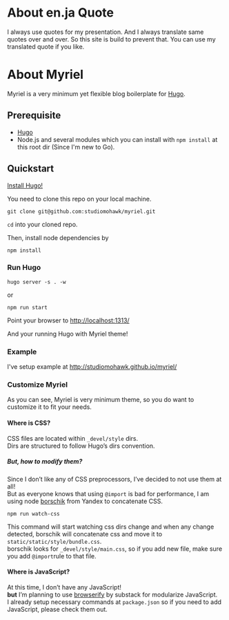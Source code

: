 # About en.ja Quote

I always use quotes for my presentation.
And I always translate same quotes over and over.
So this site is build to prevent that.
You can use my translated quote if you like.

# About Myriel

Myriel is a very minimum yet flexible blog boilerplate for [Hugo](http://hugo.spf13.com/).

## Prerequisite

- [Hugo](http://hugo.spf13.com/)
- Node.js and several modules which you can install with `npm install` at this
  root dir (Since I'm new to Go).

## Quickstart

[Install Hugo!](http://hugo.spf13.com/overview/quickstart) 

You need to clone this repo on your local machine.  

```
git clone git@github.com:studiomohawk/myriel.git
```

`cd` into your cloned repo.

Then, install node dependencies by 

`npm install`

### Run Hugo

```
hugo server -s . -w
```

or 

```
npm run start
```

Point your browser to <http://localhost:1313/>

And your running Hugo with Myriel theme!

### Example

I've setup example at <http://studiomohawk.github.io/myriel/>

### Customize Myriel

As you can see, Myriel is very minimum theme, so you do want to customize it to fit your needs.

#### Where is CSS?

CSS files are located within `_devel/style` dirs.  
Dirs are structured to follow Hugo’s dirs convention. 

##### But, how to modify them?

Since I don’t like any of CSS preprocessors,  I’ve decided to not use them at all!  
But as everyone knows that using `@import` is bad for performance, I am using node [borschik](https://github.com/bem/borschik) from Yandex to concatenate CSS.

```
npm run watch-css
```

This command will start watching css dirs change and when any change detected, borschik will concatenate css and move it to `static/static/style/bundle.css`.  
borschik looks for `_devel/style/main.css`, so if you add new file, make sure you add `@import`rule to that file.

#### Where is JavaScript?

At this time, I don’t have any JavaScript!  
**but** I’m planning to use [browserify](https://github.com/substack/node-browserify) by substack for modularize JavaScript.  
I already setup necessary  commands at `package.json` so if you need to add JavaScript, please check them out.

